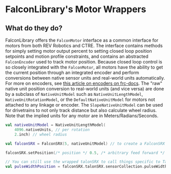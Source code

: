 # FalconLibrary's Motor Wrappers

## What do they do?
FalconLibrary offers the `FalconMotor` interface as a common interface for motors from both REV Robotics and CTRE. The interface contains methods for simply setting motor output percent to setting closed loop position setpoints and motion profile constraints, and contains an abstracted `FalconEncoder` used to track motor position. Because closed loop control is so closely integrated with the `FalconMotor`, all motors have the ability to get the current position through an integrated encoder and perform conversions between native sensor units and real-world units automatically. For more on encoders, see [this article on encoders on frc-docs](https://frc-docs.readthedocs.io/en/develop/docs/hardware/sensors/encoders-hardware.html). The "raw" native unit position conversion to real-world units (and vice versa) are done by a subclass of `NativeUnitModel` such as `NativeUnitLengthModel`, `NativeUnitRotationModel`, or the `DefaultNativeUnitModel` for motors not attached to any linkage or encoder. The `SlopeNativeUnitModel` can be used for drivetrains to not only track distance but also calculate wheel radius. Note that the implied units for any motor are in Meters/Radians/Seconds.

```kotlin
val nativeUnitModel = NativeUnitLengthModel(
    4096.nativeUnits, // per rotation
    2.inch) // wheel radius

val falconSRX = FalconSRX(5, nativeUnitModel) // to create a FalconSRX on CAN port 5 with the provided nativeUnitModel

falconSRX.setPosition(/* position */ 0.5, /* arbitrary feed forward */ 0.0) // set the wanted position setpoint 0.5 meters

// You can still use the wrapped talonSRX to call things specific to Talons
val pulseWidthPosition = falconSRX.talonSRX.sensorCollection.pulseWidthPosition
```